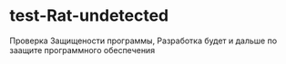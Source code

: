 # test-Rat-undetected

Проверка Защищености программы, Разработка будет и дальше по заащите программного обеспечения 
